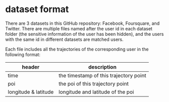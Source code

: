 # dataset format

There are 3 datasets in this GitHub repository: Facebook, Foursquare, and Twitter. There are multiple files named after the user id in each dataset folder (the sensitive information of the user has been hidden), and the users with the same id in different datasets are matched users. 

Each file includes all the trajectories of the corresponding user in the following format:

| header               | description                      |
| -------------------- | -------------------------------- |
| time                 | the timestamp of this trajectory point |
| poi                  | the poi of this trajectory point       |
| longitude & latitude | longitude and latitude of the poi    |
